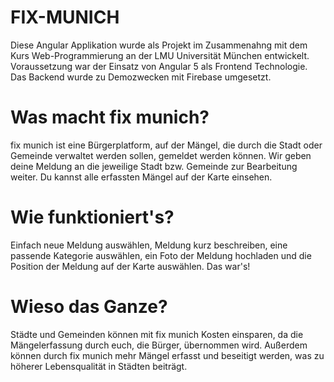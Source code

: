 FIX-MUNICH
===========
Diese Angular Applikation wurde als Projekt im Zusammenahng mit dem Kurs Web-Programmierung an der LMU Universität München entwickelt. Voraussetzung war der Einsatz von Angular 5 als Frontend Technologie. Das Backend wurde zu Demozwecken mit Firebase umgesetzt.

Was macht fix munich?
===============
fix munich ist eine Bürgerplatform, auf der Mängel, die durch die Stadt oder Gemeinde verwaltet werden sollen, gemeldet werden können. Wir geben deine Meldung an die jeweilige Stadt bzw. Gemeinde zur Bearbeitung weiter. Du kannst alle erfassten Mängel auf der Karte einsehen.

Wie funktioniert's?
===================
Einfach neue Meldung auswählen, Meldung kurz beschreiben, eine passende Kategorie auswählen, ein Foto der Meldung hochladen und die Position der Meldung auf der Karte auswählen. Das war's!

Wieso das Ganze?
================
Städte und Gemeinden können mit fix munich Kosten einsparen, da die Mängelerfassung durch euch, die Bürger, übernommen wird. Außerdem können durch fix munich mehr Mängel erfasst und beseitigt werden, was zu höherer Lebensqualität in Städten beiträgt.

